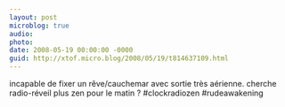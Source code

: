 ```yaml
---
layout: post
microblog: true
audio: 
photo: 
date: 2008-05-19 00:00:00 -0000
guid: http://xtof.micro.blog/2008/05/19/t814637109.html
---
```

incapable de fixer un rêve/cauchemar avec sortie très aérienne. cherche radio-réveil plus zen pour le matin ? #clockradiozen #rudeawakening
